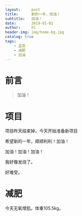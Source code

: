 ```yaml
---
layout:     post
title:      新的一年，加油！
subtitle:   加油！
date:       2019-01-01
author:     FC
header-img: img/home-bg.jpg
catalog: true
tags:
    - 孟蕊
    - 减肥
    - 加油
---
```



# 前言

>加油！


# 项目

项目昨天结束掉，今天开始准备新项目

希望新的一年，顺顺利利！加油！

加油！加油！加油！

我好像发烧了。

好难受。

# 减肥

今天无氧增肌。体重105.5kg。
